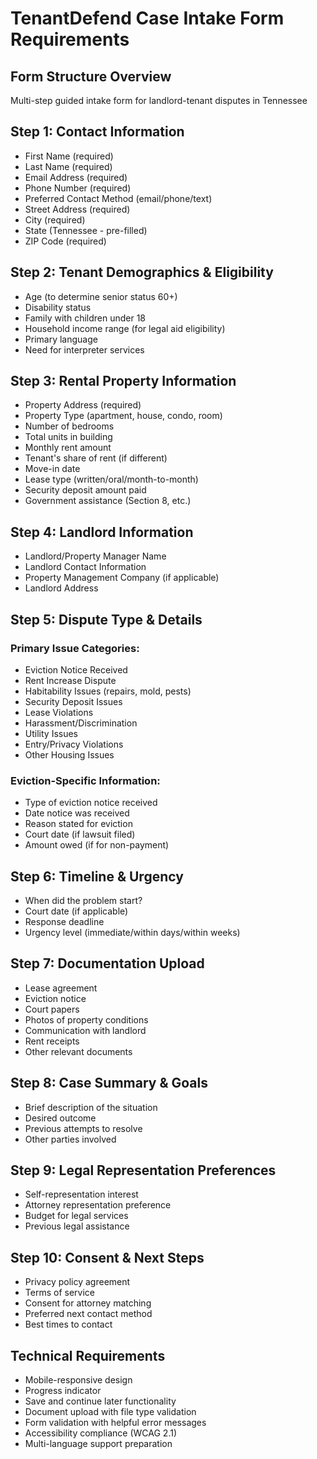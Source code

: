 # TenantDefend Case Intake Form Requirements

## Form Structure Overview
Multi-step guided intake form for landlord-tenant disputes in Tennessee

## Step 1: Contact Information
- First Name (required)
- Last Name (required)
- Email Address (required)
- Phone Number (required)
- Preferred Contact Method (email/phone/text)
- Street Address (required)
- City (required)
- State (Tennessee - pre-filled)
- ZIP Code (required)

## Step 2: Tenant Demographics & Eligibility
- Age (to determine senior status 60+)
- Disability status
- Family with children under 18
- Household income range (for legal aid eligibility)
- Primary language
- Need for interpreter services

## Step 3: Rental Property Information
- Property Address (required)
- Property Type (apartment, house, condo, room)
- Number of bedrooms
- Total units in building
- Monthly rent amount
- Tenant's share of rent (if different)
- Move-in date
- Lease type (written/oral/month-to-month)
- Security deposit amount paid
- Government assistance (Section 8, etc.)

## Step 4: Landlord Information
- Landlord/Property Manager Name
- Landlord Contact Information
- Property Management Company (if applicable)
- Landlord Address

## Step 5: Dispute Type & Details
### Primary Issue Categories:
- Eviction Notice Received
- Rent Increase Dispute
- Habitability Issues (repairs, mold, pests)
- Security Deposit Issues
- Lease Violations
- Harassment/Discrimination
- Utility Issues
- Entry/Privacy Violations
- Other Housing Issues

### Eviction-Specific Information:
- Type of eviction notice received
- Date notice was received
- Reason stated for eviction
- Court date (if lawsuit filed)
- Amount owed (if for non-payment)

## Step 6: Timeline & Urgency
- When did the problem start?
- Court date (if applicable)
- Response deadline
- Urgency level (immediate/within days/within weeks)

## Step 7: Documentation Upload
- Lease agreement
- Eviction notice
- Court papers
- Photos of property conditions
- Communication with landlord
- Rent receipts
- Other relevant documents

## Step 8: Case Summary & Goals
- Brief description of the situation
- Desired outcome
- Previous attempts to resolve
- Other parties involved

## Step 9: Legal Representation Preferences
- Self-representation interest
- Attorney representation preference
- Budget for legal services
- Previous legal assistance

## Step 10: Consent & Next Steps
- Privacy policy agreement
- Terms of service
- Consent for attorney matching
- Preferred next contact method
- Best times to contact

## Technical Requirements
- Mobile-responsive design
- Progress indicator
- Save and continue later functionality
- Document upload with file type validation
- Form validation with helpful error messages
- Accessibility compliance (WCAG 2.1)
- Multi-language support preparation
